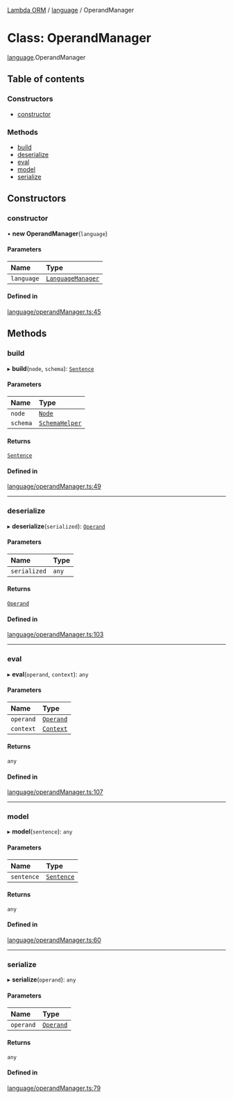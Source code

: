 [Lambda ORM](../README.md) / [language](../modules/language.md) / OperandManager

# Class: OperandManager

[language](../modules/language.md).OperandManager

## Table of contents

### Constructors

- [constructor](language.OperandManager.md#constructor)

### Methods

- [build](language.OperandManager.md#build)
- [deserialize](language.OperandManager.md#deserialize)
- [eval](language.OperandManager.md#eval)
- [model](language.OperandManager.md#model)
- [serialize](language.OperandManager.md#serialize)

## Constructors

### constructor

• **new OperandManager**(`language`)

#### Parameters

| Name | Type |
| :------ | :------ |
| `language` | [`LanguageManager`](language.LanguageManager.md) |

#### Defined in

[language/operandManager.ts:45](https://github.com/FlavioLionelRita/lambda-orm/blob/daf3ab1/src/orm/language/operandManager.ts#L45)

## Methods

### build

▸ **build**(`node`, `schema`): [`Sentence`](language.Sentence.md)

#### Parameters

| Name | Type |
| :------ | :------ |
| `node` | [`Node`](parser.Node.md) |
| `schema` | [`SchemaHelper`](schema.SchemaHelper.md) |

#### Returns

[`Sentence`](language.Sentence.md)

#### Defined in

[language/operandManager.ts:49](https://github.com/FlavioLionelRita/lambda-orm/blob/daf3ab1/src/orm/language/operandManager.ts#L49)

___

### deserialize

▸ **deserialize**(`serialized`): [`Operand`](language.Operand.md)

#### Parameters

| Name | Type |
| :------ | :------ |
| `serialized` | `any` |

#### Returns

[`Operand`](language.Operand.md)

#### Defined in

[language/operandManager.ts:103](https://github.com/FlavioLionelRita/lambda-orm/blob/daf3ab1/src/orm/language/operandManager.ts#L103)

___

### eval

▸ **eval**(`operand`, `context`): `any`

#### Parameters

| Name | Type |
| :------ | :------ |
| `operand` | [`Operand`](language.Operand.md) |
| `context` | [`Context`](model.Context.md) |

#### Returns

`any`

#### Defined in

[language/operandManager.ts:107](https://github.com/FlavioLionelRita/lambda-orm/blob/daf3ab1/src/orm/language/operandManager.ts#L107)

___

### model

▸ **model**(`sentence`): `any`

#### Parameters

| Name | Type |
| :------ | :------ |
| `sentence` | [`Sentence`](language.Sentence.md) |

#### Returns

`any`

#### Defined in

[language/operandManager.ts:60](https://github.com/FlavioLionelRita/lambda-orm/blob/daf3ab1/src/orm/language/operandManager.ts#L60)

___

### serialize

▸ **serialize**(`operand`): `any`

#### Parameters

| Name | Type |
| :------ | :------ |
| `operand` | [`Operand`](language.Operand.md) |

#### Returns

`any`

#### Defined in

[language/operandManager.ts:79](https://github.com/FlavioLionelRita/lambda-orm/blob/daf3ab1/src/orm/language/operandManager.ts#L79)
